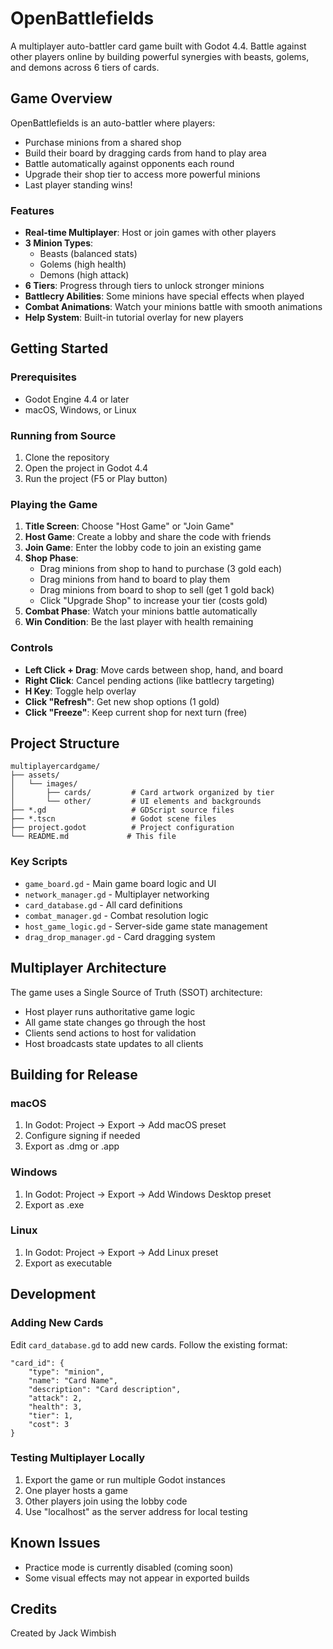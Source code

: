 # OpenBattlefields

A multiplayer auto-battler card game built with Godot 4.4. Battle against other players online by building powerful synergies with beasts, golems, and demons across 6 tiers of cards.

## Game Overview

OpenBattlefields is an auto-battler where players:
- Purchase minions from a shared shop
- Build their board by dragging cards from hand to play area
- Battle automatically against opponents each round
- Upgrade their shop tier to access more powerful minions
- Last player standing wins!

### Features

- **Real-time Multiplayer**: Host or join games with other players
- **3 Minion Types**: 
  - Beasts (balanced stats)
  - Golems (high health)
  - Demons (high attack)
- **6 Tiers**: Progress through tiers to unlock stronger minions
- **Battlecry Abilities**: Some minions have special effects when played
- **Combat Animations**: Watch your minions battle with smooth animations
- **Help System**: Built-in tutorial overlay for new players

## Getting Started

### Prerequisites

- Godot Engine 4.4 or later
- macOS, Windows, or Linux

### Running from Source

1. Clone the repository
2. Open the project in Godot 4.4
3. Run the project (F5 or Play button)

### Playing the Game

1. **Title Screen**: Choose "Host Game" or "Join Game"
2. **Host Game**: Create a lobby and share the code with friends
3. **Join Game**: Enter the lobby code to join an existing game
4. **Shop Phase**: 
   - Drag minions from shop to hand to purchase (3 gold each)
   - Drag minions from hand to board to play them
   - Drag minions from board to shop to sell (get 1 gold back)
   - Click "Upgrade Shop" to increase your tier (costs gold)
5. **Combat Phase**: Watch your minions battle automatically
6. **Win Condition**: Be the last player with health remaining

### Controls

- **Left Click + Drag**: Move cards between shop, hand, and board
- **Right Click**: Cancel pending actions (like battlecry targeting)
- **H Key**: Toggle help overlay
- **Click "Refresh"**: Get new shop options (1 gold)
- **Click "Freeze"**: Keep current shop for next turn (free)

## Project Structure

```
multiplayercardgame/
├── assets/
│   └── images/
│       ├── cards/         # Card artwork organized by tier
│       └── other/         # UI elements and backgrounds
├── *.gd                   # GDScript source files
├── *.tscn                 # Godot scene files
├── project.godot          # Project configuration
└── README.md             # This file
```

### Key Scripts

- `game_board.gd` - Main game board logic and UI
- `network_manager.gd` - Multiplayer networking
- `card_database.gd` - All card definitions
- `combat_manager.gd` - Combat resolution logic
- `host_game_logic.gd` - Server-side game state management
- `drag_drop_manager.gd` - Card dragging system

## Multiplayer Architecture

The game uses a Single Source of Truth (SSOT) architecture:
- Host player runs authoritative game logic
- All game state changes go through the host
- Clients send actions to host for validation
- Host broadcasts state updates to all clients

## Building for Release

### macOS
1. In Godot: Project → Export → Add macOS preset
2. Configure signing if needed
3. Export as .dmg or .app

### Windows
1. In Godot: Project → Export → Add Windows Desktop preset
2. Export as .exe

### Linux
1. In Godot: Project → Export → Add Linux preset
2. Export as executable

## Development

### Adding New Cards

Edit `card_database.gd` to add new cards. Follow the existing format:

```gdscript
"card_id": {
    "type": "minion",
    "name": "Card Name",
    "description": "Card description",
    "attack": 2,
    "health": 3,
    "tier": 1,
    "cost": 3
}
```

### Testing Multiplayer Locally

1. Export the game or run multiple Godot instances
2. One player hosts a game
3. Other players join using the lobby code
4. Use "localhost" as the server address for local testing

## Known Issues

- Practice mode is currently disabled (coming soon)
- Some visual effects may not appear in exported builds

## Credits

Created by Jack Wimbish
